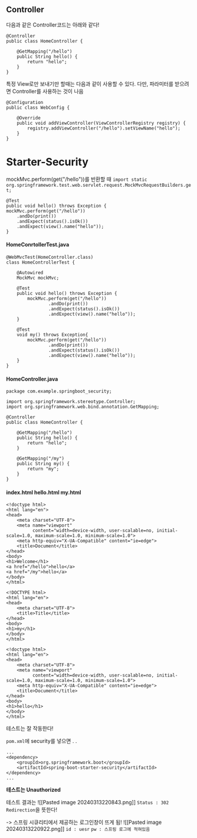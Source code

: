 
## Controller

다음과 같은 Controller코드는 아래와 같다!
```
@Controller
public class HomeController {

    @GetMapping("/hello")
    public String hello() {
        return "hello";
    }
}

```

특정 View로만 보내기만 할때는 다음과 같이 사용할 수 있다.
다만, 파라미터를 받으려면 Controller를 사용하는 것이 나음 
```
@Configuration
public class WebConfig {

    @Override
    public void addViewController(ViewControllerRegistry registry) {
        registry.addViewController("/hello").setViewName("hello");
    }
}

```
# Starter-Security

mockMvc.perform(get("/hello"))를 반환할 때 
`import static org.springframework.test.web.servlet.request.MockMvcRequestBuilders.get;`

```
@Test  
public void hello() throws Exception {  
mockMvc.perform(get("/hello"))  
	.andDo(print())  
	.andExpect(status().isOk())  
	.andExpect(view().name("hello"));  
}
```

#### HomeConrtollerTest.java

```
@WebMvcTest(HomeController.class)
class HomeControllerTest {

    @Autowired
    MockMvc mockMvc;

    @Test
    public void hello() throws Exception {
        mockMvc.perform(get("/hello"))
                .andDo(print())
                .andExpect(status().isOk())
                .andExpect(view().name("hello"));
    }

    @Test
    void my() throws Exception{
        mockMvc.perform(get("/hello"))
                .andDo(print())
                .andExpect(status().isOk())
                .andExpect(view().name("hello"));
    }
}
```


#### HomeController.java

```
package com.example.springboot_security;

import org.springframework.stereotype.Controller;
import org.springframework.web.bind.annotation.GetMapping;

@Controller
public class HomeController {

    @GetMapping("/hello")
    public String hello() {
        return "hello";
    }

    @GetMapping("/my")
    public String my() {
        return "my";
    }
}
```

#### index.html hello.html my.html
```
<!doctype html>
<html lang="en">
<head>
    <meta charset="UTF-8">
    <meta name="viewport"
          content="width=device-width, user-scalable=no, initial-scale=1.0, maximum-scale=1.0, minimum-scale=1.0">
    <meta http-equiv="X-UA-Compatible" content="ie=edge">
    <title>Document</title>
</head>
<body>
<h1>Welcome</h1>
<a href="/hello">hello</a>
<a href="/my">hello</a>
</body>
</html>
```

```
<!DOCTYPE html>
<html lang="en">
<head>
    <meta charset="UTF-8">
    <title>Title</title>
</head>
<body>
<h1>my</h1>
</body>
</html>
```

```
<!doctype html>
<html lang="en">
<head>
    <meta charset="UTF-8">
    <meta name="viewport"
          content="width=device-width, user-scalable=no, initial-scale=1.0, maximum-scale=1.0, minimum-scale=1.0">
    <meta http-equiv="X-UA-Compatible" content="ie=edge">
    <title>Document</title>
</head>
<body>
<h1>hello</h1>
</body>
</html>
```
테스트는 잘 작동한다!

 `pom.xml`에 security를 넣으면 . .
```
...
<dependency>  
	<groupId>org.springframework.boot</groupId>  
	<artifactId>spring-boot-starter-security</artifactId>  
</dependency>
...
```
**테스트는 Unauthorized**

테스트 결과는
![[Pasted image 20240313220843.png]]
`Status : 302` 
`Redirection`을 뜻한다!

-> 스프링 시큐리티에서 제공하는 로그인창이 뜨게 됨!
![[Pasted image 20240313220922.png]]
`id : uesr`
`pw : 스프링 로그에 적혀있음`






